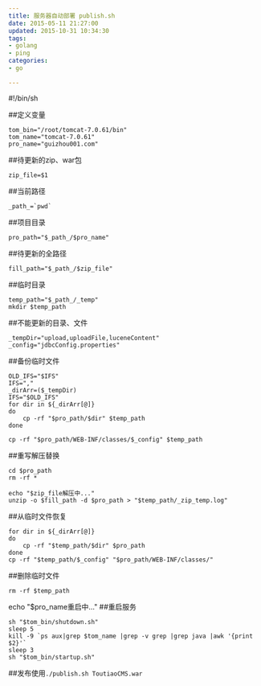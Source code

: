 ```yaml
---
title: 服务器自动部署 publish.sh
date: 2015-05-11 21:27:00
updated: 2015-10-31 10:34:30
tags: 
- golang
- ping
categories: 
- go

---
```

#!/bin/sh

##定义变量

    tom_bin="/root/tomcat-7.0.61/bin"
    tom_name="tomcat-7.0.61"
    pro_name="guizhou001.com"

##待更新的zip、war包

    zip_file=$1

##当前路径

    _path_=`pwd`

##项目目录

    pro_path="$_path_/$pro_name"

<!--more-->


##待更新的全路径

    fill_path="$_path_/$zip_file"

##临时目录

    temp_path="$_path_/_temp"
    mkdir $temp_path

##不能更新的目录、文件

    _tempDir="upload,uploadFile,luceneContent"
    _config="jdbcConfig.properties"

##备份临时文件

    OLD_IFS="$IFS" 
    IFS=","
    _dirArr=($_tempDir)
    IFS="$OLD_IFS" 
    for dir in ${_dirArr[@]} 
    do
        cp -rf "$pro_path/$dir" $temp_path
    done
    
    cp -rf "$pro_path/WEB-INF/classes/$_config" $temp_path

##重写解压替换

    cd $pro_path
    rm -rf *
    
    echo "$zip_file解压中..."
    unzip -o $fill_path -d $pro_path > "$temp_path/_zip_temp.log"

##从临时文件恢复

    for dir in ${_dirArr[@]} 
    do
        cp -rf "$temp_path/$dir" $pro_path
    done
    cp -rf "$temp_path/$_config" "$pro_path/WEB-INF/classes/"

##删除临时文件

    rm -rf $temp_path

echo "$pro_name重启中..."
##重启服务

    sh "$tom_bin/shutdown.sh"
    sleep 5
    kill -9 `ps aux|grep $tom_name |grep -v grep |grep java |awk '{print $2}'`
    sleep 3
    sh "$tom_bin/startup.sh"

##发布使用`./publish.sh ToutiaoCMS.war`


